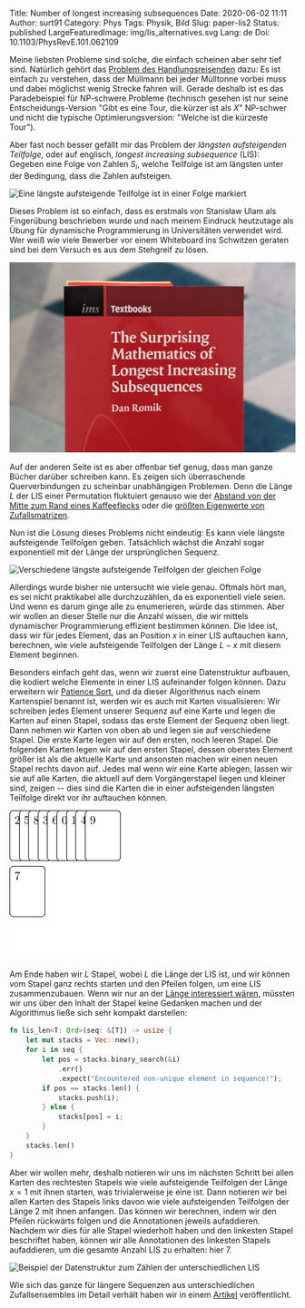 Title: Number of longest increasing subsequences
Date: 2020-06-02 11:11
Author: surt91
Category: Phys
Tags: Physik, Bild
Slug: paper-lis2
Status: published
LargeFeaturedImage: img/lis_alternatives.svg
Lang: de
Doi: 10.1103/PhysRevE.101.062109

Meine liebsten Probleme sind solche, die einfach scheinen aber sehr tief sind. Natürlich gehört
das [Problem des Handlungsreisenden]({filename}/paper-tsp-pt.md) dazu: Es ist einfach zu verstehen,
dass der Müllmann bei jeder Mülltonne vorbei muss und dabei möglichst wenig Strecke fahren will.
Gerade deshalb ist es das Paradebeispiel für NP-schwere Probleme (technisch gesehen ist nur seine
Entscheidungs-Version "Gibt es eine Tour, die kürzer ist als $X$" NP-schwer und nicht die typische
Optimierungsversion: "Welche ist die kürzeste Tour").

Aber fast noch besser gefällt mir das Problem der *längsten aufsteigenden Teilfolge*, oder auf englisch,
*longest increasing subsequence* (LIS): Gegeben eine
Folge von Zahlen $S_i$, welche Teilfolge ist am längsten unter der Bedingung, dass die Zahlen aufsteigen.

![Eine längste aufsteigende Teilfolge ist in einer Folge markiert](/img/lis_example.svg)

Dieses Problem ist so einfach, dass es erstmals von Stanisław Ulam als Fingerübung beschrieben wurde und nach meinem
Eindruck heutzutage als Übung für dynamische Programmierung in Universitäten verwendet wird. Wer weiß
wie viele Bewerber vor einem Whiteboard ins Schwitzen geraten sind bei dem Versuch es aus dem Stehgreif zu
lösen.

![The Surprising Mathematics of Longest Increasing Subsequences -- Dan Romik](/img/romik.jpg)

Auf der anderen Seite ist es aber offenbar tief genug, dass man ganze Bücher darüber schreiben kann.
Es zeigen sich überraschende Querverbindungen zu scheinbar unabhängigen Problemen.
Denn die Länge $L$ der LIS einer Permutation fluktuiert genauso wie der [Abstand von der Mitte zum Rand eines Kaffeeflecks](https://en.wikipedia.org/wiki/Kardar%E2%80%93Parisi%E2%80%93Zhang_equation) oder die [größten Eigenwerte von Zufallsmatrizen](https://www.quantamagazine.org/beyond-the-bell-curve-a-new-universal-law-20141015/).

Nun ist die Lösung dieses Problems nicht eindeutig: Es kann viele längste aufsteigende Teilfolgen
geben. Tatsächlich wächst die Anzahl sogar exponentiell mit der Länge der ursprünglichen Sequenz.

![Verschiedene längste aufsteigende Teilfolgen der gleichen Folge](/img/lis_alternatives.svg)

Allerdings wurde bisher nie untersucht wie viele genau. Oftmals hört man, es sei nicht praktikabel
alle durchzuzählen, da es exponentiell viele seien. Und wenn es darum ginge alle zu enumerieren,
würde das stimmen. Aber wir wollen an dieser Stelle nur die Anzahl wissen, die wir mittels
dynamischer Programmierung effizient bestimmen können. Die Idee ist, dass wir für jedes Element,
das an Position $x$ in einer LIS auftauchen kann, berechnen, wie viele aufsteigende Teilfolgen
der Länge $L-x$ mit diesem Element beginnen.

Besonders einfach geht das, wenn wir zuerst eine Datenstruktur aufbauen, die kodiert welche
Elemente in einer LIS aufeinander folgen können. Dazu erweitern wir
[Patience Sort](https://en.wikipedia.org/wiki/Patience_sorting), und da dieser Algorithmus nach einem
Kartenspiel benannt ist, werden wir es auch mit Karten visualisieren: Wir schreiben jedes Element
unserer Sequenz auf eine Karte und legen die Karten auf einen Stapel, sodass das erste Element der Sequenz
oben liegt. Dann nehmen wir Karten von oben ab und legen sie auf verschiedene Stapel. Die erste Karte legen
wir auf den ersten, noch leeren Stapel. Die folgenden Karten legen wir auf den ersten Stapel, dessen
oberstes Element größer ist als die aktuelle Karte und ansonsten machen wir einen neuen Stapel rechts
davon auf. Jedes mal wenn wir eine Karte ablegen, lassen wir sie auf alle Karten, die aktuell auf dem
Vorgängerstapel liegen und kleiner sind, zeigen -- dies sind die Karten die in einer aufsteigenden
längsten Teilfolge direkt vor ihr auftauchen können.

![Animation von Patience Sort](/img/patience.gif)

Am Ende haben wir $L$ Stapel, wobei $L$ die Länge der LIS ist, und wir können vom Stapel ganz rechts starten
und den Pfeilen folgen, um eine LIS zusammenzubauen. Wenn wir nur an der
[Länge interessiert wären]({filename}/paper-lis.md), müssten wir uns über den Inhalt der Stapel keine Gedanken machen und der Algorithmus ließe sich sehr kompakt darstellen:

```rust
fn lis_len<T: Ord>(seq: &[T]) -> usize {
    let mut stacks = Vec::new();
    for i in seq {
        let pos = stacks.binary_search(&i)
            .err()
            .expect("Encountered non-unique element in sequence!");
        if pos == stacks.len() {
            stacks.push(i);
        } else {
            stacks[pos] = i;
        }
    }
    stacks.len()
}
```

Aber wir wollen mehr, deshalb notieren wir uns im nächsten Schritt bei allen Karten des
rechtesten Stapels wie viele aufsteigende Teilfolgen
der Länge $x=1$ mit ihnen starten, was trivialerweise je eine ist. Dann notieren wir bei allen Karten des
Stapels links davon wie viele aufsteigenden Teilfolgen der Länge 2 mit ihnen anfangen. Das können wir berechnen,
indem wir den Pfeilen rückwärts folgen und die Annotationen jeweils aufaddieren. Nachdem wir dies für
alle Stapel wiederholt haben und den linkesten Stapel beschriftet haben, können wir alle Annotationen des
linkesten Stapels aufaddieren, um die gesamte Anzahl LIS zu erhalten: hier $7$.

![Beispiel der Datenstruktur zum Zählen der unterschiedlichen LIS](/img/lis_backpointer.svg)

Wie sich das ganze für längere Sequenzen aus unterschiedlichen Zufallsensembles im Detail verhält
haben wir in einem [Artikel](https://hendrik.schawe.me/pdf/2020_liscount_PRE.pdf) veröffentlicht.